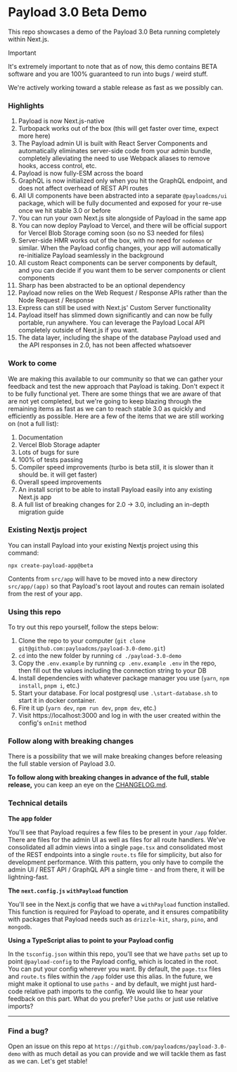 # Payload 3.0 Beta Demo

This repo showcases a demo of the Payload 3.0 Beta running completely within Next.js.

> [!IMPORTANT]
> It's extremely important to note that as of now, this demo contains BETA software and you are 100% guaranteed to run into bugs / weird stuff.
>
> We're actively working toward a stable release as fast as we possibly can.

### Highlights

1. Payload is now Next.js-native
1. Turbopack works out of the box (this will get faster over time, expect more here)
1. The Payload admin UI is built with React Server Components and automatically eliminates server-side code from your admin bundle, completely alleviating the need to use Webpack aliases to remove hooks, access control, etc.
1. Payload is now fully-ESM across the board
1. GraphQL is now initialized only when you hit the GraphQL endpoint, and does not affect overhead of REST API routes
1. All UI components have been abstracted into a separate `@payloadcms/ui` package, which will be fully documented and exposed for your re-use once we hit stable 3.0 or before
1. You can run your own Next.js site alongside of Payload in the same app
1. You can now deploy Payload to Vercel, and there will be official support for Vercel Blob Storage coming soon (so no S3 needed for files)
1. Server-side HMR works out of the box, with no need for `nodemon` or similar. When the Payload config changes, your app will automatically re-initialize Payload seamlessly in the background
1. All custom React components can be server components by default, and you can decide if you want them to be server components or client components
1. Sharp has been abstracted to be an optional dependency
1. Payload now relies on the Web Request / Response APIs rather than the Node Request / Response
1. Express can still be used with Next.js' Custom Server functionality
1. Payload itself has slimmed down significantly and can now be fully portable, run anywhere. You can leverage the Payload Local API completely outside of Next.js if you want.
1. The data layer, including the shape of the database Payload used and the API responses in 2.0, has not been affected whatsoever

### Work to come

We are making this available to our community so that we can gather your feedback and test the new approach that Payload is taking. Don't expect it to be fully functional yet. There are some things that we are aware of that are not yet completed, but we're going to keep blazing through the remaining items as fast as we can to reach stable 3.0 as quickly and efficiently as possible. Here are a few of the items that we are still working on (not a full list):

1. Documentation
1. Vercel Blob Storage adapter
1. Lots of bugs for sure
1. 100% of tests passing
1. Compiler speed improvements (turbo is beta still, it is slower than it should be. it will get faster)
1. Overall speed improvements
1. An install script to be able to install Payload easily into any existing Next.js app
1. A full list of breaking changes for 2.0 -> 3.0, including an in-depth migration guide

### Existing Nextjs project

You can install Payload into your existing Nextjs project using this command:
```
npx create-payload-app@beta
```
Contents from `src/app` will have to be moved into a new directory `src/app/(app)` so that Payload's root layout and routes can remain isolated from the rest of your app.

### Using this repo

To try out this repo yourself, follow the steps below:

1. Clone the repo to your computer (`git clone git@github.com:payloadcms/payload-3.0-demo.git`)
2. `cd` into the new folder by running `cd ./payload-3.0-demo`
3. Copy the `.env.example` by running `cp .env.example .env` in the repo, then fill out the values including the connection string to your DB
4. Install dependencies with whatever package manager you use (`yarn`, `npm install`, `pnpm i`, etc.)
5. Start your database. For local postgresql use `.\start-database.sh` to start it in docker container.
6. Fire it up (`yarn dev`, `npm run dev`, `pnpm dev`, etc.)
7. Visit https://localhost:3000 and log in with the user created within the config's `onInit` method

### Follow along with breaking changes

There is a possibility that we will make breaking changes before releasing the full stable version of Payload 3.0.

**To follow along with breaking changes in advance of the full, stable release,** you can keep an eye on the [CHANGELOG.md](https://github.com/payloadcms/payload-3.0-demo/blob/main/CHANGELOG.md).

### Technical details

**The app folder**

You'll see that Payload requires a few files to be present in your `/app` folder. There are files for the admin UI as well as files for all route handlers. We've consolidated all admin views into a single `page.tsx` and consolidated most of the REST endpoints into a single `route.ts` file for simplicity, but also for development performance. With this pattern, you only have to compile the admin UI / REST API / GraphQL API a single time - and from there, it will be lightning-fast.

**The `next.config.js` `withPayload` function**

You'll see in the Next.js config that we have a `withPayload` function installed. This function is required for Payload to operate, and it ensures compatibility with packages that Payload needs such as `drizzle-kit`, `sharp`, `pino`, and `mongodb`.

**Using a TypeScript alias to point to your Payload config**

In the `tsconfig.json` within this repo, you'll see that we have `paths` set up to point `@payload-config` to the Payload config, which is located in the root. You can put your config wherever you want. By default, the `page.tsx` files and `route.ts` files within the `/app` folder use this alias. In the future, we might make it optional to use `paths` - and by default, we might just hard-code relative path imports to the config. We would like to hear your feedback on this part. What do you prefer? Use `paths` or just use relative imports?

---

### Find a bug?

Open an issue on this repo at `https://github.com/payloadcms/payload-3.0-demo` with as much detail as you can provide and we will tackle them as fast as we can. Let's get stable!
